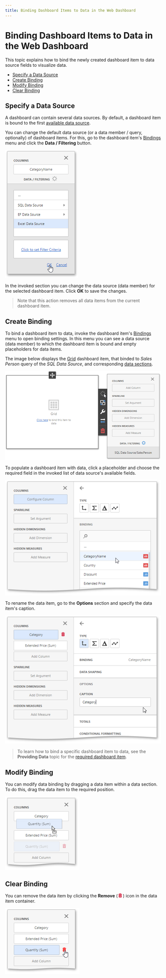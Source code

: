 ```yaml
---
title: Binding Dashboard Items to Data in the Web Dashboard
---
```

# Binding Dashboard Items to Data in the Web Dashboard
This topic explains how to bind the newly created dashboard item to data source fields to visualize data.
* [Specify a Data Source](#specify)
* [Create Binding](#create)
* [Modify Binding](#modify)
* [Clear Binding](#clear)

## <a name="specify"/>Specify a Data Source
A dashboard can contain several data sources. By default, a dashboard item is bound to the first [available data source](../../../../dashboard-for-web/articles/web-dashboard-designer-mode/providing-data/manage-data-sources.md).

You can change the default  data source (or a data member / query, optionally) of dashboard items. For this, go to the dashboard item's [Bindings](../../../../dashboard-for-web/articles/web-dashboard-designer-mode/ui-elements/dashboard-item-menu.md) menu and click the **Data / Filtering** button.

![wdd-data-filtering-section](../../../images/Img125086.png)

In the invoked section you can change the data source (data member) for the selected dashboard item. Click **OK** to save the changes.

> Note that this action removes all data items from the current dashboard item.

## <a name="create"/>Create Binding
To bind a dashboard item to data, invoke the dashboard item's [Bindings](../../../../dashboard-for-web/articles/web-dashboard-designer-mode/ui-elements/dashboard-item-menu.md) menu to open binding settings. In this menu you can see a data source (data member)  to which the dashboard item is bound and empty placeholders for data items.

The image below displays the [Grid](../../../../dashboard-for-web/articles/web-dashboard-designer-mode/designing-dashboard-items/grid.md) dashboard item, that binded to _Sales Person_ query of the _SQL Data Source_, and corresponding [data sections](../../../../dashboard-for-web/articles/web-dashboard-designer-mode/designing-dashboard-items/grid/providing-data.md).

![wdd-bindings-menu](../../../images/Img124590.png)

To populate a dashboard item with data, click a placeholder and choose the required field in the invoked list of data source's available fields.

![wdd-add-data-tem](../../../images/Img125350.png)

To rename the data item, go to the **Options** section and specify the data item's caption.

![WDD-rename-data-item](../../../images/Img124591.png)

> To learn how to bind a specific dashboard item to data, see the **Providing Data** topic for the [required dashboard item](../../../../dashboard-for-web/articles/web-dashboard-designer-mode/designing-dashboard-items.md).

## <a name="modify"/>Modify Binding
You can modify data binding by dragging a data item within a data section. To do this, drag the data item to the required position.

![wdd-replace-data-item](../../../images/Img124592.png)

## <a name="clear"/>Clear Binding
You can remove the data item by clicking the **Remove** (![WDD-icon-delete-data-source](../../../images/Img124585.png)) icon in the data item container.
 

![wdd-grid-delete-data-item](../../../images/Img125482.png)